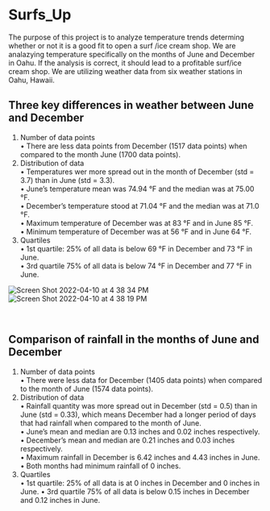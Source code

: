 # Surfs_Up

The purpose of this project is to analyze temperature trends determing whether or not it is a good fit to open a surf /ice cream shop. We are analazying temperature specifically on the months of June and December in Oahu. If the analysis is correct, it should lead to a profitable surf/ice cream shop. We are utilizing weather data from six weather stations in Oahu, Hawaii. 

## Three key differences in weather between June and December
1. Number of data points <br/>
• There are less data points from December (1517 data points) when compared to the month June (1700 data points). 
2. Distribution of data <br/>
• Temperatures wer more spread out in the month of December (std = 3.7) than in June (std = 3.3). <br/>
• June’s temperature mean was  74.94 °F  and the median was at 75.00 °F. <br/>
• December’s temperature stood at 71.04 °F and the median was at 71.0 °F. <br/>
• Maximum temperature of December was at 83 °F and in June 85 °F. <br/>
• Minimum temperature of December was at 56 °F and in June 64 °F. <br/>
3. Quartiles <br/>
• 1st quartile: 25% of all data is below 69 °F in December and 73 °F in June. <br/>
• 3rd quartile 75% of all data is below 74 °F in December and 77 °F in June. <br/>

![Screen Shot 2022-04-10 at 4 38 34 PM](https://user-images.githubusercontent.com/91761603/162644883-bc4f7ac8-d20a-4b97-82e4-adc9b2d70025.png)
![Screen Shot 2022-04-10 at 4 38 19 PM](https://user-images.githubusercontent.com/91761603/162644887-481741b1-e058-4c4d-ba40-9633d321e73c.png)

<br/>

## Comparison of rainfall in the months of June and December
1. Number of data points <br/>
• There were less data for December (1405 data points) when compared to the month of June (1574 data points).
2. Distribution of data <br/>
• Rainfall quantity was more spread out in December (std = 0.5) than in June (std = 0.33), which means December had a longer period of days that had rainfall when compared to the month of June. <br/>
• June’s mean and median are 0.13 inches and 0.02 inches respectively. <br/>
• December’s mean and median are 0.21 inches and 0.03 inches respectively. <br/>
• Maximum rainfall in December is 6.42 inches and 4.43 inches in June. <br/>
• Both months had minimum rainfall of 0 inches. <br/>
3. Quartiles <br/>
• 1st quartile: 25% of all data is at 0 inches in December and 0 inches in June.
• 3rd quartile 75% of all data is below 0.15 inches in December and 0.12 inches in June.



